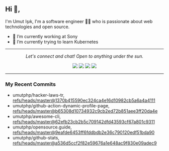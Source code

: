 ## Hi 👋, 
I'm Umut Işık, I'm a software engineer 👨‍💻 who is passionate about web technologies and open source.

- 🔭 I’m currently working at Sony
- 🌱 I’m currently trying to learn Kubernetes

<hr>
<p align="center">
  <i>Let's connect and chat! Open to anything under the sun.</i>
  <p align="center">
    <a href="https://twitter.com/umutphp" alt="Twitter"><img src="https://raw.githubusercontent.com/umutphp/umutphp/master/twitter-fill.svg"></a>
    <a href="https://www.linkedin.com/in/isikumut/" alt="Linkedin"><img src="https://raw.githubusercontent.com/umutphp/umutphp/master/linkedin-fill.svg"></a>
    <a href="mailto:umutphp@gmail.com.com" alt="Contact me"><img src="https://raw.githubusercontent.com/umutphp/umutphp/master/mail-fill.svg"></a>
    <a href="https://umuts.info" alt="My site"><img src="https://raw.githubusercontent.com/umutphp/umutphp/master/external-link-line.svg"></a>
  </p>
</p>
<hr>

### My Recent Commits
<!-- START gadpp -->
- umutphp/hacker-laws-tr, [refs/heads/master@1370b415590ec324ca4e16d10982cb5a6a4a4111](https://github.com/umutphp/hacker-laws-tr/commit/1370b415590ec324ca4e16d10982cb5a6a4a4111)
- umutphp/github-action-dynamic-profile-page, [refs/heads/master@b65308d10734932c9cb2ed72b851aee3ff20da4e](https://github.com/umutphp/github-action-dynamic-profile-page/commit/b65308d10734932c9cb2ed72b851aee3ff20da4e)
- umutphp/awesome-cli, [refs/heads/master@62efb23cb2b5c709142dfd43593cf67a801c9311](https://github.com/umutphp/awesome-cli/commit/62efb23cb2b5c709142dfd43593cf67a801c9311)
- umutphp/opensource.guide, [refs/heads/master@9eafde6453ff6fddbdb2e36c790120edf51bda90](https://github.com/umutphp/opensource.guide/commit/9eafde6453ff6fddbdb2e36c790120edf51bda90)
- umutphp/github-stats, [refs/heads/master@a536d5ccf2f82e59676a1e648ac9f830e09adec9](https://github.com/umutphp/github-stats/commit/a536d5ccf2f82e59676a1e648ac9f830e09adec9)
